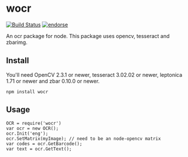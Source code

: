 # wocr

[![Build Status](https://secure.travis-ci.org/tualo/wocr.png)](http://travis-ci.org/tualo/wocr)
[![endorse](https://api.coderwall.com/thomashoffmann1979/endorsecount.png)](https://coderwall.com/thomashoffmann1979)

An ocr package for node. This package uses opencv, tesseract and zbarimg.


## Install
  You'll need OpenCV 2.3.1 or newer, tesseract 3.02.02 or newer, leptonica 1.71 or newer and zbar 0.10.0 or newer.

  ```
  npm install wocr
  ```

## Usage

  ```
  OCR = require('wocr')
  var ocr = new OCR();
  ocr.Init('eng');
  ocr.SetMatrix(myImage); // need to be an node-opencv matrix
  var codes = ocr.GetBarcode();
  var text = ocr.GetText();
  ```
